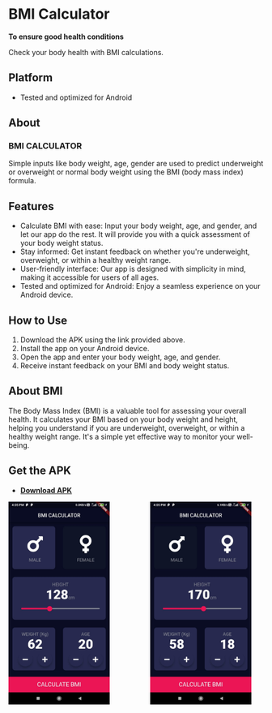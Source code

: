 # BMI Calculator

**To ensure good health conditions**

Check your body health with BMI calculations.

## Platform

- Tested and optimized for Android

## About

### BMI CALCULATOR

Simple inputs like body weight, age, gender are used to predict underweight or overweight or normal body weight using the BMI (body mass index) formula.

## Features

- Calculate BMI with ease: Input your body weight, age, and gender, and let our app do the rest. It will provide you with a quick assessment of your body weight status.
- Stay informed: Get instant feedback on whether you're underweight, overweight, or within a healthy weight range.
- User-friendly interface: Our app is designed with simplicity in mind, making it accessible for users of all ages.
- Tested and optimized for Android: Enjoy a seamless experience on your Android device.

## How to Use

1. Download the APK using the link provided above.
2. Install the app on your Android device.
3. Open the app and enter your body weight, age, and gender.
4. Receive instant feedback on your BMI and body weight status.

## About BMI

The Body Mass Index (BMI) is a valuable tool for assessing your overall health. It calculates your BMI based on your body weight and height, helping you understand if you are underweight, overweight, or within a healthy weight range. It's a simple yet effective way to monitor your well-being.

## Get the APK

- [**Download APK**](https://drive.google.com/file/d/1IuDEOHG5q-tq_1FoSRq1SrQ8odR6HJMX/view?usp=sharing)

<div style="display: flex; flex-direction: row;">
  <img src="Screenshots/s1.jpg" width="200"style="margin-right: 80px;">
  <img src="Screenshots/s2.jpg" width="200"style="margin-right: 80px;">
</div>

